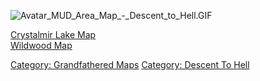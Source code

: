 ![](Avatar_MUD_Area_Map_-_Descent_to_Hell.GIF "Avatar_MUD_Area_Map_-_Descent_to_Hell.GIF")

[Crystalmir Lake Map](Crystalmir_Lake_Map "wikilink")  
[Wildwood Map](Wildwood_Map "wikilink")  

[Category: Grandfathered Maps](Category:_Grandfathered_Maps "wikilink")
[Category: Descent To Hell](Category:_Descent_To_Hell "wikilink")

